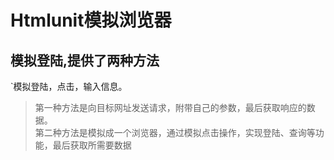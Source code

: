 # Htmlunit模拟浏览器
## 模拟登陆,提供了两种方法	
`模拟登陆，点击，输入信息。
>第一种方法是向目标网址发送请求，附带自己的参数，最后获取响应的数据。  <br>
>第二种方法是模拟成一个浏览器，通过模拟点击操作，实现登陆、查询等功能，最后获取所需要数据
